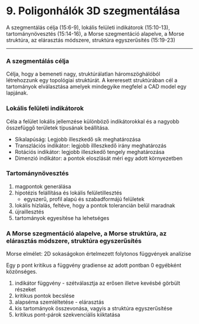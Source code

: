 # 9. Poligonhálók 3D szegmentálása
A szegmentálás célja (15:6-9), lokális felületi indikátorok (15:10-13), tartománynövesztés
(15:14-16), a Morse szegmentáció alapelve, a Morse struktúra, az elárasztás módszere, struktúra
egyszerűsítés (15:19-23)

---

### A szegmentálás célja

Célja, hogy a bemeneti nagy, struktúrálatlan háromszöghálóból létrehozzunk egy topológiai struktúrát. A kereresett struktúrában cél a tartományok elválasztása amelyek mindegyike megfelel a CAD model egy lapjának.

### Lokális felületi indikátorok

Céla a felület lokális jellemzése különböző indikátorokkal és a nagyobb összefüggő területek típusának beállítása. 
- Síkalapúság: Legjobb illeszkedő sík meghatározása
- Transzlációs indikátor: legjobb illleszkedő irány meghatározás
- Rotációs indikátor: legjobb illeszkedő tengely meghatározása
- Dimenzió indikátor: a pontok eloszlását méri egy adott környezetben

### Tartománynövesztés

1. magpontok generálása
2. hipotézis felállítása és lokális felületillesztés
    - egyszerű, profil alapú és szabadformájú felületek
3. lokális hízlalás, feltéve, hogy a pontok tolerancián belül maradnak
4. újraillesztés
5. tartományok egyesítése ha lehetséges

### A Morse szegmentáció alapelve, a Morse struktúra, az elárasztás módszere, struktúra egyszerűsítés

Morse elmélet: 2D sokaságokon értelmezett folytonos függvények analízise

Egy p pont kritikus a függvény gradiense az adott pontban 0 egyébként közönséges.

1. indikátor függvény - szétválasztja az erősen illetve kevésbé görbült részeket
2. kritikus pontok becslése
3. alapséma szemléltetése - elárasztás
4. kis tartományok összevonása, vagyis a struktúra egyszerűsítése
5. kritikus pont-párok szekvenciális kiiktatása